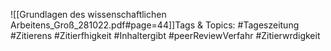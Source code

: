 
![[Grundlagen des wissenschaftlichen Arbeitens_Groß_281022.pdf#page=44]]Tags & Topics:
   #Tageszeitung
   #Zitierens
   #Zitierfhigkeit
   #Inhaltergibt
   #peerReviewVerfahr
   #Zitierwrdigkeit
